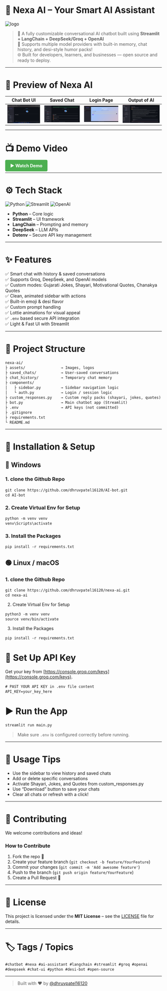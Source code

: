 # 🤖 Nexa AI – Your Smart AI Assistant
![logo](assets/logo.png)

> 💬 A fully customizable conversational AI chatbot built using **Streamlit + LangChain + DeepSeek/Groq + OpenAI**  
> 🧠 Supports multiple model providers with built-in memory, chat history, and desi-style humor packs!  
> 🌐 Built for developers, learners, and businesses — open source and ready to deploy.

---

# 🎯 Preview of Nexa AI
| Chat Bot UI | Saved Chat | Login Page | Output of AI |
|--------|------------|----------------|--------------|
| ![Main UI](preview/main.png) | ![Saved Chat](preview/saved_chat.png) | ![Login](preview/login.png) | ![Coding](preview/coding.png) |

---

# 📺 Demo Video

<a href="https://youtu.be/your-demo-link" target="_blank" style="padding:10px 16px;background:#4CAF50;color:white;border-radius:4px;text-decoration:none;font-weight:bold;">
▶️ Watch Demo
</a>

---

# ⚙ Tech Stack

<p>
  <img src="https://cdn.jsdelivr.net/gh/devicons/devicon/icons/python/python-original.svg" height="40" alt="Python" />
  <img src="https://cdn.jsdelivr.net/gh/devicons/devicon/icons/streamlit/streamlit-original.svg" height="40" alt="Streamlit" />
  <img src="https://upload.wikimedia.org/wikipedia/commons/e/ec/DeepSeek_logo.svg" height="40" alt="OpenAI" />
</p>

- **Python** – Core logic
- **Streamlit** – UI framework
- **LangChain** – Prompting and memory
- **DeepSeek** – LLM APIs
- **Dotenv** – Secure API key management

---

# ✨ Features

✅ Smart chat with history & saved conversations  
✅ Supports Groq, DeepSeek, and OpenAI models  
✅ Custom modes: Gujarati Jokes, Shayari, Motivational Quotes, Chanakya Quotes  
✅ Clean, animated sidebar with actions  
✅ Built-in emoji & desi flavor  
✅ Custom prompt handling  
✅ Lottie animations for visual appeal  
✅ `.env` based secure API integration  
✅ Light & Fast UI with Streamlit

---

# 📁 Project Structure

```plaintext
nexa-ai/
├ assets/                → Images, logos
├ saved_chats/           → User-saved conversations
├ chat_history/          → Temporary chat memory
├ components/
│   ├ sidebar.py         → Sidebar navigation logic
│   └ auth.py            → Login / session logic
├ custom_responses.py    → Custom reply packs (shayari, jokes, quotes)
├ bot.py                 → Main chatbot app (Streamlit)
├ .env                   → API keys (not committed)
├ .gitignore
├ requirements.txt
└ README.md
```

---

# 🚀 Installation & Setup

## 🔵 Windows
### 1. clone the Github Repo
```
git clone https://github.com/dhruvpatel16120/AI-bot.git
cd AI-bot
```
### 2. Create Virtual Env for Setup
```
python -m venv venv
venv\Scripts\activate
```
### 3. Install the Packages
```
pip install -r requirements.txt
```

## 🟢 Linux / macOS

### 1. clone the Github Repo
```
git clone https://github.com/dhruvpatel16120/nexa-ai.git
cd nexa-ai
```
2. Create Virtual Env for Setup
```
python3 -m venv venv
source venv/bin/activate
```

3. Install the Packages
```
pip install -r requirements.txt
```

# 🔑 Set Up API Key

Get your key from [https://console.groq.com/keys](https://console.groq.com/keys).

```
# PAST YOUR API KEY in .env file content 
API_KEY=your_key_here
```

# ▶️ Run the App

```bash
streamlit run main.py
```

> Make sure `.env` is configured correctly before running.

---

# 🧪 Usage Tips

- Use the sidebar to view history and saved chats  
- Add or delete specific conversations  
- Activate Shayari, Jokes, and Quotes from custom_responses.py  
- Use “Download” button to save your chats  
- Clear all chats or refresh with a click!

---

# 🙌 Contributing

We welcome contributions and ideas!

### How to Contribute

1. Fork the repo 🍴  
2. Create your feature branch (`git checkout -b feature/YourFeature`)  
3. Commit your changes (`git commit -m 'Add awesome feature'`)  
4. Push to the branch (`git push origin feature/YourFeature`)  
5. Create a Pull Request 🚀

---

# 📄 License

This project is licensed under the **MIT License** – see the [LICENSE](LICENSE) file for details.

---

# 🏷 Tags / Topics

```
#chatbot #nexa #ai-assistant #langchain #streamlit #groq #openai #deepseek #chat-ui #python #desi-bot #open-source
```

---

> Built with ❤️ by [@dhruvpatel16120](https://github.com/dhruvpatel16120)
